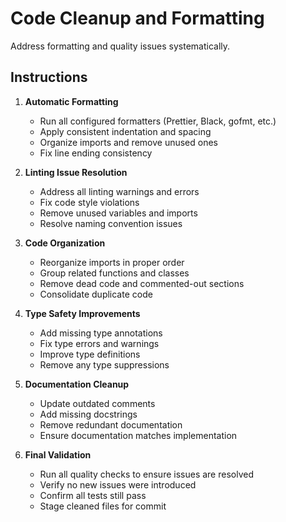 # Code Cleanup and Formatting

Address formatting and quality issues systematically.

## Instructions

1. **Automatic Formatting**
   - Run all configured formatters (Prettier, Black, gofmt, etc.)
   - Apply consistent indentation and spacing
   - Organize imports and remove unused ones
   - Fix line ending consistency

2. **Linting Issue Resolution**
   - Address all linting warnings and errors
   - Fix code style violations
   - Remove unused variables and imports
   - Resolve naming convention issues

3. **Code Organization**
   - Reorganize imports in proper order
   - Group related functions and classes
   - Remove dead code and commented-out sections
   - Consolidate duplicate code

4. **Type Safety Improvements**
   - Add missing type annotations
   - Fix type errors and warnings
   - Improve type definitions
   - Remove any type suppressions

5. **Documentation Cleanup**
   - Update outdated comments
   - Add missing docstrings
   - Remove redundant documentation
   - Ensure documentation matches implementation

6. **Final Validation**
   - Run all quality checks to ensure issues are resolved
   - Verify no new issues were introduced
   - Confirm all tests still pass
   - Stage cleaned files for commit
